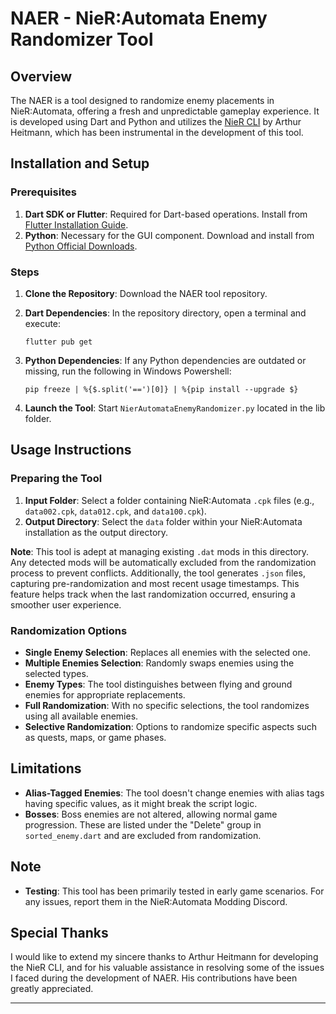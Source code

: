 # NAER - NieR:Automata Enemy Randomizer Tool

## Overview

The NAER is a tool designed to randomize enemy placements in NieR:Automata, offering a fresh and unpredictable gameplay experience. It is developed using Dart and Python and utilizes the [NieR CLI](https://github.com/ArthurHeitmann/nier_cli) by Arthur Heitmann, which has been instrumental in the development of this tool.


## Installation and Setup

### Prerequisites
1. **Dart SDK or Flutter**: Required for Dart-based operations. Install from [Flutter Installation Guide](https://docs.flutter.dev/get-started/install).
2. **Python**: Necessary for the GUI component. Download and install from [Python Official Downloads](https://www.python.org/downloads/).

### Steps
1. **Clone the Repository**: Download the NAER tool repository.
2. **Dart Dependencies**: In the repository directory, open a terminal and execute:
   
   ```flutter pub get```
   
4. **Python Dependencies**: If any Python dependencies are outdated or missing, run the following in Windows Powershell:
   
   ```pip freeze | %{$.split('==')[0]} | %{pip install --upgrade $}```

4. **Launch the Tool**: Start `NierAutomataEnemyRandomizer.py` located in the lib folder.

## Usage Instructions

### Preparing the Tool
1. **Input Folder**: Select a folder containing NieR:Automata `.cpk` files (e.g., `data002.cpk`, `data012.cpk`, and `data100.cpk`).
2. **Output Directory**:
Select the `data` folder within your NieR:Automata installation as the output directory.

**Note**:
This tool is adept at managing existing `.dat` mods in this directory. Any detected mods will be automatically excluded from the randomization process to prevent conflicts. Additionally, the tool generates `.json` files, capturing pre-randomization and most recent usage timestamps. This feature helps track when the last randomization occurred, ensuring a smoother user experience.


### Randomization Options
- **Single Enemy Selection**: Replaces all enemies with the selected one.
- **Multiple Enemies Selection**: Randomly swaps enemies using the selected types.
- **Enemy Types**: The tool distinguishes between flying and ground enemies for appropriate replacements.
- **Full Randomization**: With no specific selections, the tool randomizes using all available enemies.
- **Selective Randomization**: Options to randomize specific aspects such as quests, maps, or game phases.

## Limitations

- **Alias-Tagged Enemies**: The tool doesn't change enemies with alias tags having specific values, as it might break the script logic.
- **Bosses**: Boss enemies are not altered, allowing normal game progression. These are listed under the "Delete" group in `sorted_enemy.dart` and are excluded from randomization.

## Note

- **Testing**: This tool has been primarily tested in early game scenarios. For any issues, report them in the NieR:Automata Modding Discord.

## Special Thanks

I would like to extend my sincere thanks to Arthur Heitmann for developing the NieR CLI, and for his valuable assistance in resolving some of the issues I faced during the development of NAER. His contributions have been greatly appreciated.

---


